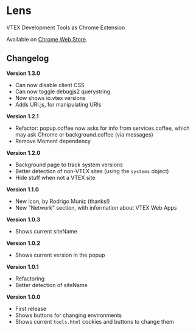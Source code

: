 Lens
====

VTEX Development Tools as Chrome Extension

Available on [Chrome Web Store](https://chrome.google.com/webstore/detail/vtex-lens/fnljopedgmlhhoiobcjfpibblddcfnif).

Changelog
---------

**Version 1.3.0**

* Can now disable client CSS
* Can now toggle debugjs2 querystring
* Now shows io.vtex versions
* Adds URI.js, for manipulating URIs

**Version 1.2.1**

* Refactor: popup.coffee now asks for info from services.coffee, which may ask Chrome or background.coffee (via messages)
* Remove Moment dependency 

**Version 1.2.0**

* Background page to track system versions
* Better detection of non-VTEX sites (using the `systems` object)
* Hide stuff when not a VTEX site

**Version 1.1.0**

* New icon, by Rodrigo Muniz (thanks!)
* New "Network" section, with information about VTEX Web Apps

**Version 1.0.3**

* Shows current siteName

**Version 1.0.2**

* Shows current version in the popup

**Version 1.0.1**

* Refactoring
* Better detection of siteName

**Version 1.0.0**

* First release
* Shows buttons for changing environments
* Shows current `tools.html` cookies and buttons to change them
